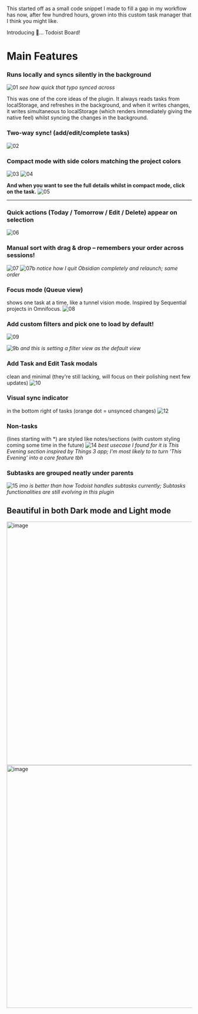 This started off as a small code snippet I made to fill a gap in my workflow has now, after few hundred hours, grown into this custom task manager that I think you might like.

Introducing 🥁... Todoist Board!

# Main Features

### Runs locally and syncs silently in the background
![01](https://github.com/user-attachments/assets/4dbf0933-200a-4fe5-b40e-c0997c0bd3a6)
_see how quick that typo synced across_

This was one of the core ideas of the plugin. It always reads tasks from localStorage, and refreshes in the background, and when it writes changes, it writes simultaneous to localStorage (which renders immediately giving the native feel) whilst syncing the changes in the background.


### Two-way sync! (add/edit/complete tasks)
![02](https://github.com/user-attachments/assets/a5666f4f-c06e-4738-8035-1e17e6ec94f4)


### Compact mode with side colors matching the project colors
![03](https://github.com/user-attachments/assets/f2c0750e-b1a8-4161-aadc-9e5562d5c344)
![04](https://github.com/user-attachments/assets/123a8679-2e44-40a8-bee7-0b8e68672a3d)

**And when you want to see the full details whilst in compact mode, click on the task.**
![05](https://github.com/user-attachments/assets/6d061fed-61a0-433a-beed-fd298665d04f)

***
### Quick actions (Today / Tomorrow / Edit / Delete) appear on selection
![06](https://github.com/user-attachments/assets/e4a7c1d5-5e70-4416-8b0e-4c07dddd5564)


### Manual sort with drag & drop – remembers your order across sessions!
![07](https://github.com/user-attachments/assets/24419c9b-9479-4ae2-b0cc-7a2ddc1346a9)
![07b](https://github.com/user-attachments/assets/60b53517-b811-4acd-9c5e-76d4b2403492)
_notice how I quit Obsidian completely and relaunch; same order_


### Focus mode (Queue view)
shows one task at a time, like a tunnel vision mode. Inspired by Sequential projects in Omnifocus.
![08](https://github.com/user-attachments/assets/df49d466-0cd2-4b6f-ac5e-1aa417912728)


### Add custom filters and pick one to load by default!
![09](https://github.com/user-attachments/assets/c3d5a146-77bb-441a-8ffd-83fc664fa7d0)

![9b](https://github.com/user-attachments/assets/c6ee247a-0f90-4fb9-814b-bd62545013db)
_and this is setting a filter view as the default view_


### Add Task and Edit Task modals
clean and minimal (they're still lacking, will focus on their polishing next few updates)
![10](https://github.com/user-attachments/assets/eda60564-c6da-4def-99f3-f21623a491a4)
  
### Visual sync indicator
in the bottom right of tasks (orange dot = unsynced changes)
![12](https://github.com/user-attachments/assets/a4ddec0a-62f2-4662-bcf8-5e97df25d49c)


### Non-tasks
(lines starting with *) are styled like notes/sections (with custom styling coming some time in the future)
![14](https://github.com/user-attachments/assets/0fcb4154-d257-4d15-bc3e-213820d17e1a)
_best usecase I found for it is This Evening section inspired by Things 3 app; I'm most likely to to turn 'This Evening' into a core feature tbh_


### Subtasks are grouped neatly under parents
![15](https://github.com/user-attachments/assets/fa119774-fc99-46db-b8db-ebe7095a81bb)
_imo is better than how Todoist handles subtasks currently; Subtasks functionalities are still evolving in this plugin_

## Beautiful in both Dark mode and Light mode
<img width="661" alt="image" src="https://github.com/user-attachments/assets/ff3653e7-3154-4d5b-9570-9be30a48b712" />
<img width="659" alt="image" src="https://github.com/user-attachments/assets/f32fe344-9554-426d-9192-004d9bb185d7" />

